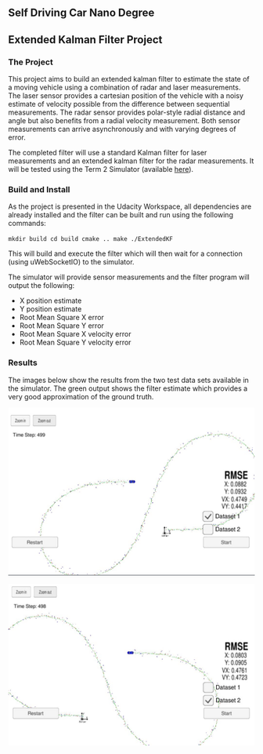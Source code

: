 [//]: # (Image References)

[image1]: ./report/Dataset1.jpg "Dataset 1 Simulation"
[image2]: ./report/Dataset2.jpg "Dataset 2 Simulation"


## Self Driving Car Nano Degree 
## Extended Kalman Filter Project

### The Project

This project aims to build an extended kalman filter to estimate the state of a moving vehicle using a combination of radar and laser measurements. The laser sensor provides a cartesian position of the vehicle with a noisy estimate of velocity possible from the difference between sequential measurements. The radar sensor provides polar-style radial distance and angle but also benefits from a radial velocity measurement. Both sensor measurements can arrive asynchronously and with varying degrees of error. 

The completed filter will use a standard Kalman filter for laser measurements and an extended kalman filter for the radar measurements. It will be tested using the Term 2 Simulator (available [here](https://github.com/udacity/self-driving-car-sim/releases)). 

### Build and Install

As the project is presented in the Udacity Workspace, all dependencies are already installed and the filter can be built and run using the following commands:

`mkdir build
cd build
cmake ..
make
./ExtendedKF`

This will build and execute the filter which will then wait for a connection (using uWebSocketIO) to the simulator. 

The simulator will provide sensor measurements and the filter program will output the following:

* X position estimate
* Y position estimate
* Root Mean Square X error
* Root Mean Square Y error
* Root Mean Square X velocity error
* Root Mean Square Y velocity error

### Results 

The images below show the results from the two test data sets available in the simulator. The green output shows the filter estimate which provides a very good approximation of the ground truth.

![alt text][image1]

![alt text][image2]

